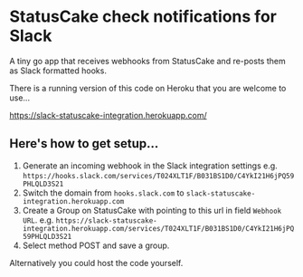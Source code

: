 StatusCake check notifications for Slack
========================================

A tiny go app that receives webhooks from StatusCake and re-posts them as Slack formatted hooks.

There is a running version of this code on Heroku that you are welcome to use...

https://slack-statuscake-integration.herokuapp.com/

## Here's how to get setup...

1. Generate an incoming webhook in the Slack integration settings e.g. `https://hooks.slack.com/services/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`
2. Switch the domain from `hooks.slack.com` to `slack-statuscake-integration.herokuapp.com`
3. Create a Group on StatusCake with pointing to this url in field `Webhook URL`. e.g. `https://slack-statuscake-integration.herokuapp.com/services/T024XLT1F/B031BS1D0/C4YkI21H6jPQ59PHLQLD3S21`
4. Select method POST and save a group. 


Alternatively you could host the code yourself.